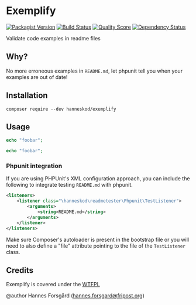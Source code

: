 Exemplify
=========

[![Packagist Version](https://img.shields.io/packagist/v/hanneskod/exemplify.svg?style=flat-square)](https://packagist.org/packages/hanneskod/exemplify)
[![Build Status](https://img.shields.io/travis/hanneskod/exemplify/master.svg?style=flat-square)](https://travis-ci.org/hanneskod/exemplify)
[![Quality Score](https://img.shields.io/scrutinizer/g/hanneskod/exemplify.svg?style=flat-square)](https://scrutinizer-ci.com/g/hanneskod/exemplify)
[![Dependency Status](https://img.shields.io/gemnasium/hanneskod/exemplify.svg?style=flat-square)](https://gemnasium.com/hanneskod/exemplify)

Validate code examples in readme files

Why?
----
No more erroneous examples in `README.md`, let phpunit tell you when your examples
are out of date!

Installation
------------
```shell
composer require --dev hanneskod/exemplify
```

Usage
-----
<!-- @expectOutput output -->
<!-- @ignore -->
```php
echo "foobar";
```
<!-- @expectOutput output -->
```php
echo "foobar";
```

### Phpunit integration

If you are using PHPUnit's XML configuration approach, you can include the following
to integrate testing `README.md` with phpunit.

```xml
<listeners>
    <listener class="\hanneskod\readmetester\Phpunit\TestListener">
        <arguments>
            <string>README.md</string>
        </arguments>
    </listener>
</listeners>
```

Make sure Composer's autoloader is present in the bootstrap file or you will need
to also define a "file" attribute pointing to the file of the `TestListener` class.

Credits
-------
Exemplify is covered under the [WTFPL](http://www.wtfpl.net/)

@author Hannes Forsgård (hannes.forsgard@fripost.org)
